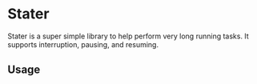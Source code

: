 # Stater

Stater is a super simple library to help perform very long running tasks.  It supports interruption, pausing, and resuming.

## Usage
